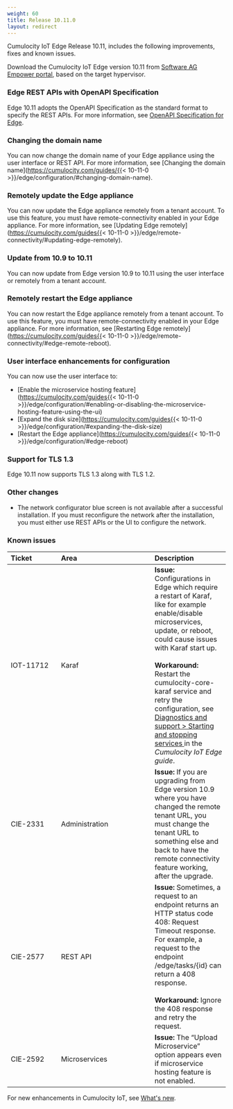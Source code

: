 ```yaml
---
weight: 60
title: Release 10.11.0
layout: redirect
---
```


Cumulocity IoT Edge Release 10.11, includes the following improvements, fixes and known issues.

Download the Cumulocity IoT Edge version 10.11 from [Software AG Empower portal](https://empower.softwareag.com), based on the target hypervisor.

### Edge REST APIs with OpenAPI Specification

Edge 10.11 adopts the OpenAPI Specification as the standard format to specify the REST APIs. For more information, see [OpenAPI Specification for Edge](https://cumulocity.com/api/edge/10.11.0/).

### Changing the domain name

You can now change the domain name of your Edge appliance using the user interface or REST API. For more information, see [Changing the domain name](https://cumulocity.com/guides/{{< 10-11-0 >}}/edge/configuration/#changing-domain-name).

### Remotely update the Edge appliance

You can now update the Edge appliance remotely from a tenant account. To use this feature, you must have remote-connectivity enabled in your Edge appliance. For more information, see [Updating Edge remotely](https://cumulocity.com/guides{{< 10-11-0 >}}/edge/remote-connectivity/#updating-edge-remotely).

### Update from 10.9 to 10.11

You can now update from Edge version 10.9 to 10.11 using the user interface or remotely from a tenant account.

### Remotely restart the Edge appliance

You can now restart the Edge appliance remotely from a tenant account. To use this feature, you must have remote-connectivity enabled in your Edge appliance. For more information, see [Restarting Edge remotely](https://cumulocity.com/guides{{< 10-11-0 >}}/edge/remote-connectivity/#edge-remote-reboot).

### User interface enhancements for configuration

You can now use the user interface to:

- [Enable the microservice hosting feature](https://cumulocity.com/guides{{< 10-11-0 >}}/edge/configuration/#enabling-or-disabling-the-microservice-hosting-feature-using-the-ui)
- [Expand the disk size](https://cumulocity.com/guides{{< 10-11-0 >}}/edge/configuration/#expanding-the-disk-size)
- [Restart the Edge appliance](https://cumulocity.com/guides{{< 10-11-0 >}}/edge/configuration/#edge-reboot)

### Support for TLS 1.3

Edge 10.11 now supports TLS 1.3 along with TLS 1.2.

### Other changes

- The network configurator blue screen is not available after a successful installation. If you must reconfigure the network after the installation, you must either use REST APIs or the UI to configure the network.

### Known issues

|<div style="width:100px">Ticket</div>|<div style="width:200px">Area</div>|Description
|:---|:---|:---
|IOT-11712|Karaf|**Issue:** Configurations in Edge which require a restart of Karaf, like for example enable/disable microservices, update, or reboot, could cause issues with Karaf start up.<br><br>**Workaround:** Restart the cumulocity-core-karaf service and retry the configuration, see <a href="https://cumulocity.com/guides/edge/diagnostics-and-support/#start-stop-services" class="no-ajaxy"> Diagnostics and support > Starting and stopping services </a> in the <i>Cumulocity IoT Edge guide</i>.
|CIE-2331|Administration|**Issue:** If you are upgrading from Edge version 10.9 where you have changed the remote tenant URL, you must change the tenant URL to something else and back to have the remote connectivity feature working, after the upgrade.
|CIE-2577|REST API|**Issue:** Sometimes, a request to an endpoint returns an HTTP status code 408: Request Timeout response. For example, a request to the endpoint /edge/tasks/{id} can return a 408 response.<br><br>**Workaround:** Ignore the 408 response and retry the request.
|CIE-2592|Microservices|**Issue:** The “Upload Microservice” option appears even if microservice hosting feature is not enabled.

For new enhancements in Cumulocity IoT, see [What's new](/release-10-11-0/whatsnew-10-11-0/).
